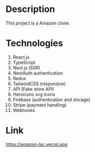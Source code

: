 
# Description
This project is a Amazon clone. 

# Technologies
1. React.js
2. TypeScript
3. Next.js (SSR)
4. NextAuth authentication
5. Redux
6. TailwindCSS (responsive)
7. API (Fake store API)
8. Heroicons svg icons
9.  Firebase (authentication and storage)
10. Stripe (payment handling)
11. Webhooks

# Link
<https://amazon-lac.vercel.app>
